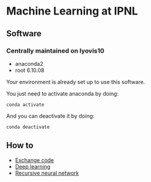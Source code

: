# Machine Learning at IPNL


## Software

### Centrally maintained on lyovis10

- anaconda2
- root 6.10.08

Your environment is already set up to use this software.

You just need to activate anaconda by doing: 

```
conda activate
```

And you can deactivate it by doing: 

```
conda deactivate
```

## How to

- [Exchange code](doc/sharecode.md)
- [Deep learning](doc/deeplearning.md)
- [Recursive neural network](https://github.com/cbernet/recnn.git)